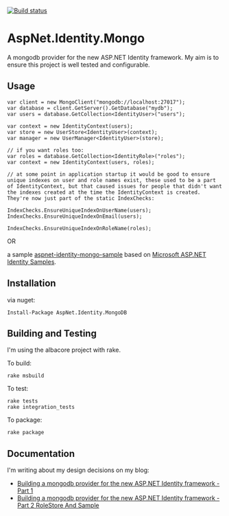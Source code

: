 [![Build status](https://ci.appveyor.com/api/projects/status/yc63vlyvuddxu4vh?svg=true)](https://ci.appveyor.com/project/iiwaasnet/aspnet-identity-mongo)

AspNet.Identity.Mongo
=====================

A mongodb provider for the new ASP.NET Identity framework. My aim is to ensure this project is well tested and configurable.

## Usage

	var client = new MongoClient("mongodb://localhost:27017");
	var database = client.GetServer().GetDatabase("mydb");
	var users = database.GetCollection<IdentityUser>("users");

	var context = new IdentityContext(users);
	var store = new UserStore<IdentityUser>(context);
	var manager = new UserManager<IdentityUser>(store);

	// if you want roles too:
	var roles = database.GetCollection<IdentityRole>("roles");
	var context = new IdentityContext(users, roles);

	// at some point in application startup it would be good to ensure unique indexes on user and role names exist, these used to be a part of IdentityContext, but that caused issues for people that didn't want the indexes created at the time the IdentityContext is created. They're now just part of the static IndexChecks:

	IndexChecks.EnsureUniqueIndexOnUserName(users);
	IndexChecks.EnsureUniqueIndexOnEmail(users);

	IndexChecks.EnsureUniqueIndexOnRoleName(roles);

OR

a sample [aspnet-identity-mongo-sample](https://github.com/g0t4/aspnet-identity-mongo-sample) based on [Microsoft ASP.NET Identity Samples](http://www.nuget.org/packages/Microsoft.AspNet.Identity.Samples).

## Installation

via nuget:

	Install-Package AspNet.Identity.MongoDB

## Building and Testing

I'm using the albacore project with rake.

To build:

	rake msbuild
	
To test:

	rake tests
	rake integration_tests

To package:
	
	rake package

## Documentation

I'm writing about my design decisions on my blog:

- [Building a mongodb provider for the new ASP.NET Identity framework - Part 1](http://devblog.wesmcclure.com/posts/building-a-mongodb-provider-for-the-new-asp.net-identity-framework-part-1)
- [Building a mongodb provider for the new ASP.NET Identity framework - Part 2 RoleStore And Sample](http://devblog.wesmcclure.com/posts/building-a-mongodb-provider-for-the-new-asp.net-identity-framework-part-2-rolestore-and-sample)
